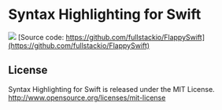 
# Syntax Highlighting for Swift

![](http://i.imgur.com/cvYfBU0.png)
[Source code: https://github.com/fullstackio/FlappySwift](https://github.com/fullstackio/FlappySwift)

## License

Syntax Highlighting for Swift is released under the MIT License. http://www.opensource.org/licenses/mit-license